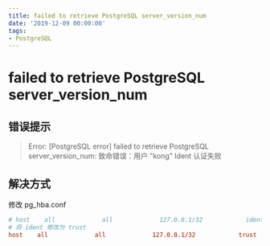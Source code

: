 ```yaml
---
title: failed to retrieve PostgreSQL server_version_num
date: '2019-12-09 00:00:00'
tags:
- PostgreSQL
---
```


# failed to retrieve PostgreSQL server_version_num

## 错误提示

> Error: [PostgreSQL error] failed to retrieve PostgreSQL server_version_num: 致命错误：用户 "kong" Ident 认证失败

## 解决方式

修改 pg_hba.conf

```conf
# host    all             all             127.0.0.1/32            ident
# 将 ident 修改为 trust
host    all             all             127.0.0.1/32            trust
```

